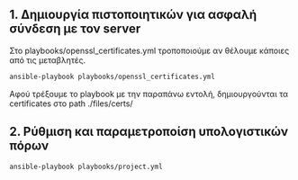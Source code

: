 ## 1. Δημιουργία πιστοποιητικών για ασφαλή σύνδεση με τον server

Στο playbooks/openssl_certificates.yml τροποποιούμε αν θέλουμε κάποιες από τις μεταβλητές.

```bash
ansible-playbook playbooks/openssl_certificates.yml
```

Αφού τρέξουμε το playbook με την παραπάνω εντολή, δημιουργούνται τα certificates στο path ./files/certs/


## 2. Ρύθμιση και παραμετροποίση υπολογιστικών πόρων

```bash
ansible-playbook playbooks/project.yml
```

